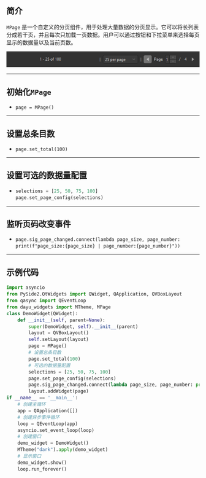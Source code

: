 ## 简介
`MPage` 是一个自定义的分页组件，用于处理大量数据的分页显示。它可以将长列表分成若干页，并且每次只加载一页数据。用户可以通过按钮和下拉菜单来选择每页显示的数据量以及当前页数。

![img_53.png](img_53.png)
******
## 初始化`MPage`
  - `page = MPage()`
********
## 设置总条目数
  - `page.set_total(100)`
******
## 设置可选的数据量配置
  - ```python
    selections = [25, 50, 75, 100] 
    page.set_page_config(selections)
    ```
******
## 监听页码改变事件
  - `page.sig_page_changed.connect(lambda page_size, page_number: print(f"page_size:{page_size} | page_number:{page_number}"))`
******
## 示例代码

```python
import asyncio
from PySide2.QtWidgets import QWidget, QApplication, QVBoxLayout
from qasync import QEventLoop
from dayu_widgets import MTheme, MPage
class DemoWidget(QWidget):
    def __init__(self, parent=None):
        super(DemoWidget, self).__init__(parent)
        layout = QVBoxLayout()
        self.setLayout(layout)
        page = MPage()
        # 设置总条目数
        page.set_total(100)
        # 可选的数据量配置
        selections = [25, 50, 75, 100]
        page.set_page_config(selections)
        page.sig_page_changed.connect(lambda page_size, page_number: print(f"page_size:{page_size} | page_number:{page_number}"))
        layout.addWidget(page)
if __name__ == '__main__':
    # 创建主循环
    app = QApplication([])
    # 创建异步事件循环
    loop = QEventLoop(app)
    asyncio.set_event_loop(loop)
    # 创建窗口
    demo_widget = DemoWidget()
    MTheme("dark").apply(demo_widget)
    # 显示窗口
    demo_widget.show()
    loop.run_forever()
